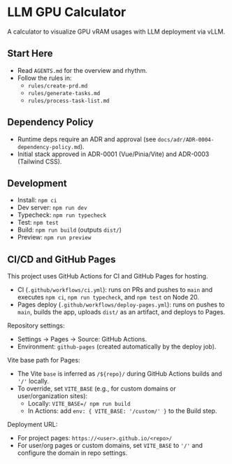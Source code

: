 # LLM GPU Calculator

A calculator to visualize GPU vRAM usages with LLM deployment via vLLM.

## Start Here

- Read `AGENTS.md` for the overview and rhythm.
- Follow the rules in:
  - `rules/create-prd.md`
  - `rules/generate-tasks.md`
  - `rules/process-task-list.md`

## Dependency Policy

- Runtime deps require an ADR and approval (see `docs/adr/ADR-0004-dependency-policy.md`).
- Initial stack approved in ADR-0001 (Vue/Pinia/Vite) and ADR-0003 (Tailwind CSS).

## Development

- Install: `npm ci`
- Dev server: `npm run dev`
- Typecheck: `npm run typecheck`
- Test: `npm test`
- Build: `npm run build` (outputs `dist/`)
- Preview: `npm run preview`

## CI/CD and GitHub Pages

This project uses GitHub Actions for CI and GitHub Pages for hosting.

- CI (`.github/workflows/ci.yml`): runs on PRs and pushes to `main` and executes `npm ci`, `npm run typecheck`, and `npm test` on Node 20.
- Pages deploy (`.github/workflows/deploy-pages.yml`): runs on pushes to `main`, builds the app, uploads `dist/` as an artifact, and deploys to Pages.

Repository settings:

- Settings → Pages → Source: GitHub Actions.
- Environment: `github-pages` (created automatically by the deploy job).

Vite base path for Pages:

- The Vite `base` is inferred as `/${repo}/` during GitHub Actions builds and `'/'` locally.
- To override, set `VITE_BASE` (e.g., for custom domains or user/organization sites):
  - Locally: `VITE_BASE=/ npm run build`
  - In Actions: add `env: { VITE_BASE: '/custom/' }` to the Build step.

Deployment URL:

- For project pages: `https://<user>.github.io/<repo>/`
- For user/org pages or custom domains, set `VITE_BASE` to `'/'` and configure the domain in repo settings.
